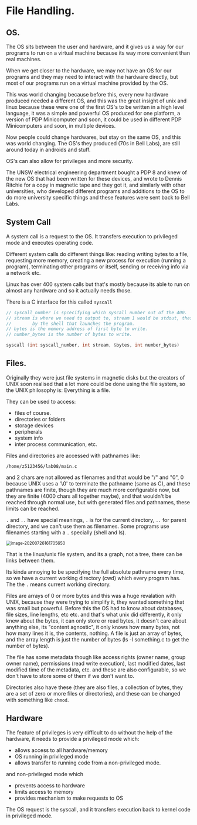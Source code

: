# File Handling.

## OS.

The OS sits between the user and hardware, and it gives us a way for our programs to run on a virtual machine because its way more convenient than real machines.

When we get closer to the hardware, we may not have an OS for our programs and they may need to interact with the hardware directly, but most of our programs run on a virtual machine provided by the OS.

This was world changing because before this, every new hardware produced needed a different OS, and this was the great insight of unix and linux because these were one of the first OS's to be written in a high level language, it was a simple and powerful OS produced for one platform, a version of PDP Minicomputer and soon, it could be used in different PDP Minicomputers and soon, in multiple devices.

Now people could change hardwares, but stay on the same OS, and this was world changing. The OS's they produced (70s in Bell Labs), are still around today in androids and stuff.

OS's can also allow for privileges and more security.

The UNSW electrical engineering department bought a PDP 8 and knew of the new OS that had been written for these devices, and wrote to Dennis Ritchie for a copy in magnetic tape and they got it, and similarly with other universities, who developed different programs and additions to the OS to do more university specific things and these features were sent back to Bell Labs.



## System Call

A system call is a request to the OS. It transfers execution to privileged mode and executes operating code.

Different system calls do different things like: reading writing bytes to a file, requesting more memory, creating a new process for execution (running a program), terminating other programs or itself, sending or receiving info via a network etc.

Linux has over 400 system calls but that's mostly because its able to run on almost any hardware and so it actually needs those.

There is a C interface for this called `syscall`

```c
// syscall_number is spcecifying which syscall number out of the 400.
// stream is where we need to output to, stream 1 would be stdout, these are set up
//        by the shell that launches the program.
// bytes is the memory address of first byte to write.
// number_bytes is the number of bytes to write.

syscall (int syscall_number, int stream, &bytes, int number_bytes)
```





## Files.

Originally they were just file systems in magnetic disks but the creators of UNIX soon realised that a lot more could be done using the file system, so the UNIX philosophy is: Everything is a file.

They can be used to access:

* files of course.
* directories or folders
* storage devices
* peripherals
* system info
* inter process communication, etc.



Files and directories are accessed with pathnames like:

`/home/z5123456/lab08/main.c`

and 2 chars are not allowed as filenames and that would be "/" and "0", 0 because UNIX uses a '\0' to terminate the pathname (same as C), and these pathnames are finite, though they are much more configurable now, but they are finite (4000 chars all together maybe), and that wouldn't be reached through normal use, but with generated files and pathnames, these limits can be reached.

`.` and `..` have special meanings, `.` is for the current directory, `..` for parent directory, and we can't use them as filenames. Some programs use filenames starting with a `.` specially (shell and ls).

<img src="C:\Users\subra\Documents\Notes\UNSW\20T2\1521Comp\FileHandling.assets\image-20200726161705650.png" alt="image-20200726161705650" style="zoom:80%;" />

That is the linux/unix file system, and its a graph, not a tree, there can be links between them.

Its kinda annoying to be specifying the full absolute pathname every time, so we have a current working directory (cwd) which every program has. The the `.` means current working directory.



Files are arrays of 0 or more bytes and this was a huge revalation with UNIX, because they were trying to simplify it, they wanted something that was small but powerful. Before this the OS had to know about databases, file sizes, line lengths, etc etc. and that's what unix did differently, it only knew about the bytes, it can only store or read bytes, it doesn't care about anything else, its "content agnostic", it only knows how many bytes, not how many lines it is, the contents, nothing. A file is just an array of bytes, and the array length is just the number of bytes (ls -l something.c to get the number of bytes).

The file has some metadata though like access rights (owner name, group owner name), permissions (read write execution), last modified dates, last modified time of the metadata, etc. and these are also configurable, so we don't have to store some of them if we don't want to.

Directories also have these (they are also files, a collection of bytes, they are a set of zero or more files or directories), and these can be changed with something like `chmod`.



## Hardware

The feature of privileges is very difficult to do without the help of the hardware, it needs to provide a privileged mode which:

* allows access to all hardware/memory
* OS running in privileged mode
* allows transfer to running code from a non-privileged mode.

and non-privileged mode which

* prevents access to hardware
* limits access to memory
* provides mechanism to make requests to OS

The OS request is the syscall, and it transfers execution back to kernel code in privileged mode.